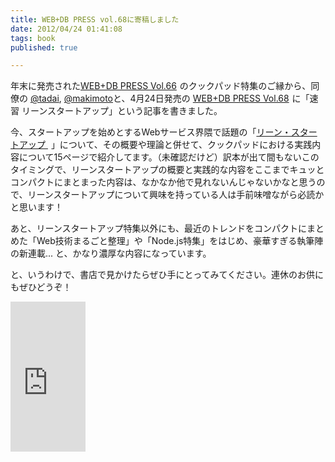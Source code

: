 ```yaml
---
title: WEB+DB PRESS vol.68に寄稿しました
date: 2012/04/24 01:41:08
tags: book
published: true

---
```


<p>
年末に発売された<a href="http://www.amazon.co.jp/gp/product/4774149365/ref=as_li_ss_tl?ie=UTF8&tag=katsumatv-22&linkCode=as2&camp=247&creative=7399&creativeASIN=4774149365">WEB+DB PRESS Vol.66</a><img src="http://www.assoc-amazon.jp/e/ir?t=katsumatv-22&l=as2&o=9&a=4774149365" width="1" height="1" border="0" alt="" style="border:none !important; margin:0px !important;" />
のクックパッド特集のご縁から、同僚の <a href="http://twitter.com/tadai">@tadai</a>, <a href="http://twitter.com/makimoto">@makimoto</a>と、4月24日発売の <a href="http://www.amazon.co.jp/gp/product/4774150312/ref=as_li_ss_tl?ie=UTF8&tag=katsumatv-22&linkCode=as2&camp=247&creative=7399&creativeASIN=4774150312">WEB+DB PRESS Vol.68</a><img src="http://www.assoc-amazon.jp/e/ir?t=katsumatv-22&l=as2&o=9&a=4774150312" width="1" height="1" border="0" alt="" style="border:none !important; margin:0px !important;" />
 に「速習 リーンスタートアップ」という記事を書きました。
</p>

<p>今、スタートアップを始めとするWebサービス界隈で話題の「<a href="http://www.amazon.co.jp/gp/product/4822248976/ref=as_li_ss_tl?ie=UTF8&tag=katsumatv-22&linkCode=as2&camp=247&creative=7399&creativeASIN=4822248976">リーン・スタートアップ </a><img src="http://www.assoc-amazon.jp/e/ir?t=katsumatv-22&l=as2&o=9&a=4822248976" width="1" height="1" border="0" alt="" style="border:none !important; margin:0px !important;" />
」について、その概要や理論と併せて、クックパッドにおける実践内容について15ページで紹介してます。（未確認だけど）訳本が出て間もないこのタイミングで、リーンスタートアップの概要と実践的な内容をここまでキュッとコンパクトにまとまった内容は、なかなか他で見れないんじゃないかなと思うので、リーンスタートアップについて興味を持っている人は手前味噌ながら必読かと思います！</p>

<p>あと、リーンスタートアップ特集以外にも、最近のトレンドをコンパクトにまとめた「Web技術まるごと整理」や「Node.js特集」をはじめ、豪華すぎる執筆陣の新連載... と、かなり濃厚な内容になっています。</p>

<p>と、いうわけで、書店で見かけたらぜひ手にとってみてください。連休のお供にもぜひどうぞ！</p>

<p>
<iframe src="http://rcm-jp.amazon.co.jp/e/cm?lt1=_blank&bc1=000000&IS2=1&bg1=FFFFFF&fc1=000000&lc1=0000FF&t=katsumatv-22&o=9&p=8&l=as4&m=amazon&f=ifr&ref=ss_til&asins=4774150312" style="width:120px;height:240px;" scrolling="no" marginwidth="0" marginheight="0" frameborder="0"></iframe>

</p>


